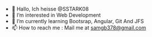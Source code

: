 - 👋 Hallo, Ich heisse @SSTARK08
- 👀 I’m interested in Web Development
- 🌱 I’m currently learning Bootsrap, Angular, Git And JFS
- 📫 How to reach me : Mail me at samgb378@gmail.com

<!---
SSTARK08/SSTARK08 is a ✨ special ✨ repository because its `README.md` (this file) appears on your GitHub profile.
You can click the Preview link to take a look at your changes.
--->

